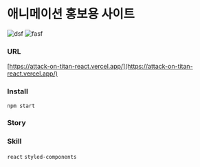 # 애니메이션 홍보용 사이트
![dsf](https://user-images.githubusercontent.com/91578173/175765579-c0b38587-d842-4317-85ea-ea66a336996d.png)
![fasf](https://user-images.githubusercontent.com/91578173/175765576-6933c010-dbec-42f5-919e-0f68676848ef.png)



### URL
[https://attack-on-titan-react.vercel.app/](https://attack-on-titan-react.vercel.app/)

### Install
    npm start

### Story


### Skill
`react` `styled-components`

